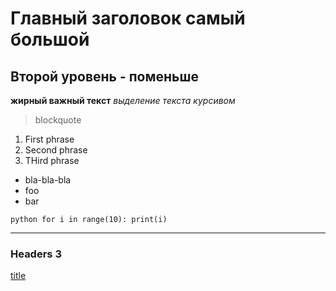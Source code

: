 # Главный заголовок самый большой
## Второй уровень - поменьше
**жирный важный текст**
*выделение текста курсивом*
> blockquote
1. First phrase
2. Second phrase
3. THird phrase

* bla-bla-bla
* foo
* bar


`python
for i in range(10):
    print(i)
`


---
### Headers 3
[title](https://yandex.ru)

~~~зачёркнутый текст~~~
